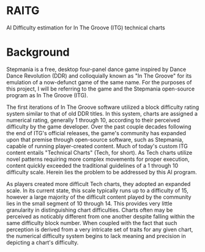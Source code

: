 # RAITG
AI Difficulty estimation for In The Groove (ITG) technical charts

# Background
Stepmania is a free, desktop four-panel dance game inspired by Dance Dance Revolution (DDR) and colloquially known as "In The Groove" for its emulation of a now-defunct game of the same name. For the purposes of this project, I will be referring to the game and the Stepmania open-source program as In The Groove (ITG).

The first iterations of In The Groove software utilized a block difficulty rating system similar to that of old DDR titles. In this system, charts are assigned a numerical rating, generally 1 through 10, according to their perceived difficulty by the game developer. Over the past couple decades following the end of ITG's official releases, the game's community has expanded upon that premise through open-source software, such as Stepmania, capable of running player-created content. Much of today's custom ITG content entails "Technical Charts" (Tech, for short). As Tech charts utilize novel patterns requiring more complex movements for proper execution, content quickly exceeded the traditional guidelines of a 1 through 10 difficulty scale. Herein lies the problem to be addressed by this AI program.

As players created more difficult Tech charts, they adopted an expanded scale. In its current state, this scale typically runs up to a difficulty of 15, however a large majority of the difficult content played by the community lies in the small segment of 10 through 14. This provides very little granularity in distinguishing chart difficulties. Charts often may be perceived as noticably different from one another despite falling within the same difficulty block number. When coupled with the fact that such perception is derived from a very intricate set of traits for any given chart, the numerical difficulty system begins to lack meaning and precision in depicting a chart's difficulty.
